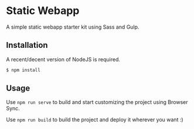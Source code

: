 # Static Webapp

A simple static webapp starter kit using Sass and Gulp.

## Installation

A recent/decent version of NodeJS is required.

```sh
$ npm install
```

## Usage

Use `npm run serve` to build and start customizing the project using Browser Sync.

Use `npm run build` to build the project and deploy it wherever you want :)
